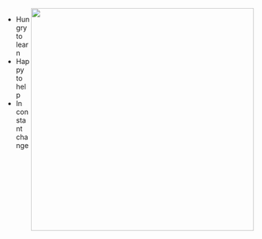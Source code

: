 <img  align="right" src="https://i.pinimg.com/originals/12/01/90/1201906dcf2eef9d5197c650dc3af91e.gif" height="450">

- Hungry to learn
- Happy to help
- In constant change
<!--
**Dauriel/Dauriel** is a ✨ _special_ ✨ repository because its `README.md` (this file) appears on your GitHub profile.

Here are some ideas to get you started:

- 🔭 I’m currently working on ...
- 🌱 I’m currently learning ...
- 👯 I’m looking to collaborate on ...
- 🤔 I’m looking for help with ...
- 💬 Ask me about ...
- 📫 How to reach me: ...
- 😄 Pronouns: ...
- ⚡ Fun fact: ...
-->
